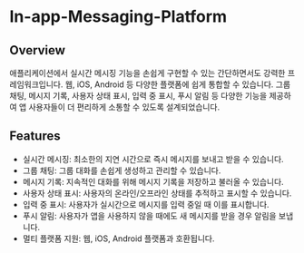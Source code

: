# In-app-Messaging-Platform

## Overview
애플리케이션에서 실시간 메시징 기능을 손쉽게 구현할 수 있는 간단하면서도 강력한 프레임워크입니다. 웹, iOS, Android 등 다양한 플랫폼에 쉽게 통합할 수 있습니다. 그룹 채팅, 메시지 기록, 사용자 상태 표시, 입력 중 표시, 푸시 알림 등 다양한 기능을 제공하여 앱 사용자들이 더 편리하게 소통할 수 있도록 설계되었습니다.

## Features
- 실시간 메시징: 최소한의 지연 시간으로 즉시 메시지를 보내고 받을 수 있습니다.
- 그룹 채팅: 그룹 대화를 손쉽게 생성하고 관리할 수 있습니다.
- 메시지 기록: 지속적인 대화를 위해 메시지 기록을 저장하고 불러올 수 있습니다.
- 사용자 상태 표시: 사용자의 온라인/오프라인 상태를 추적하고 표시할 수 있습니다.
- 입력 중 표시: 사용자가 실시간으로 메시지를 입력 중일 때 이를 표시합니다.
- 푸시 알림: 사용자가 앱을 사용하지 않을 때에도 새 메시지를 받을 경우 알림을 보냅니다.
- 멀티 플랫폼 지원: 웹, iOS, Android 플랫폼과 호환됩니다.
